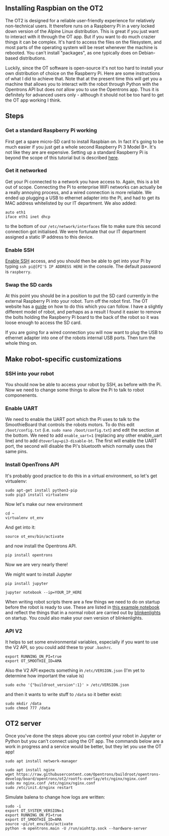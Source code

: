 ## Installing Raspbian on the OT2

The OT2 is designed for a reliable user-friendly experience for relatively non-technical users. It therefore runs on a Raspberry Pi in a very locked down version of the Alpine Linux distribution. This is great if you just want to interact with it through the OT app. But if you want to do much crazier things it can be complex. It's hard to access the files on the filesystem, and most parts of the operating system will be reset whenever the machine is rebooted. You can't install "packages", as one typically does on Debian-based distributions.

Luckily, since the OT software is open-source it's not too hard to install your own distribution of choice on the Raspberry Pi. Here are some instructions of what I did to achieve that. Note that at the present time this will get you a machine that allows you to interact with the robot through Python with the Opentrons API but does *not* allow you to use the Opentrons app. Thus it is definitely for advanced users only - although it should not be too hard to get the OT app working I think.

## Steps

### Get a standard Raspberry Pi working

First get a spare micro-SD card to install Raspbian on. In fact it's going to be much easier if you just get a whole second Raspberry Pi 3 Model B+. It's not like they are are expensive. Setting up a standard Raspberry Pi is beyond the scope of this tutorial but is described [here](https://www.raspberrypi.org/documentation/installation/installing-images/).

### Get it networked

Get your Pi connected to a network you have access to. Again, this is a bit out of scope. Connecting the Pi to enterprise WiFi networks can actually be a really annoying process, and a wired connection is more reliable. We ended up plugging a USB to ethernet adapter into the Pi, and had to get its MAC address whitelisted by our IT department. We also added:

```
auto eth1
iface eth1 inet dhcp
```

to the bottom of our `/etc/network/interfaces` file to make sure this second connection got initialised. We were fortunate that our IT department assigned a static IP address to this device.

### Enable SSH
[Enable SSH](https://www.raspberrypi.org/documentation/remote-access/ssh/) access, and you should then be able to get into your Pi by typing `ssh pi@[PI'S IP ADDRESS HERE` in the console. The default password is `raspberry`.

### Swap the SD cards
At this point you should be in a position to put the SD card currently in the external Raspberry Pi into your robot. Turn off the robot first. The OT website has a [guide](https://support.opentrons.com/en/articles/1841108-changing-sd-card-in-ot-2) on how to do this which you can follow. I have a slightly different model of robot, and perhaps as a result I found it easier to remove the bolts holding the Raspberry Pi board to the back of the robot so it was loose enough to access the SD card.

If you are going for a wired connection you will now want to plug the USB to ethernet adapter into one of the robots internal USB ports. Then turn the whole thing on.

## Make robot-specific customizations
### SSH into your robot
You should now be able to access your robot by SSH, as before with the Pi. Now we need to change some things to allow the Pi to talk to robot componenents.

### Enable UART
We need to enable the UART port which the Pi uses to talk to the SmoothieBoard that controls the robots motors. To do this edit `/boot/config.txt` (i.e. `sudo nano /boot/config.txt`) and edit the section at the bottom. We need to add `enable_uart=1` (replacing any other enable_uart line) and to add `dtoverlay=pi3-disable-bt`. The first will enable the UART port, the second will disable the Pi's bluetooth which normally uses the same pins.


### Install OpenTrons API
It's probably good practice to do this in a virtual environment, so let's get virtualenv:
```
sudo apt-get install python3-pip
sudo pip3 install virtualenv 
```

Now let's make our new environment
```
cd ~
virtualenv ot_env
```

And get into it:
```
source ot_env/bin/activate
```

and now install the Opentrons API.

```
pip install opentrons
```

Now we are very nearly there!

We might want to install Jupyter

```
pip install jupyter
```

```
jupyter notebook --ip=YOUR_IP_HERE
```

When writing robot scripts there are a few things we need to do on startup before the robot is ready to use. These are listed in [this example notebook](https://github.com/theosanderson/Advanced_OT2/blob/master/Raspbian_OT2/Example%20script.ipynb) and reflect the things that in a normal robot are carried out by [blinkenlights](https://github.com/Opentrons/buildroot/blob/opentrons-develop/board/opentrons/ot2/rootfs-overlay/usr/bin/ot-blinkenlights) on startup. You could also make your own version of blinkenlights.

### API V2
It helps to set some environmental variables, especially if you want to use the V2 API, so you could add these to your `.bashrc`.
```
export RUNNING_ON_PI=true
export OT_SMOOTHIE_ID=AMA
```

Also the V2 API expects something in `/etc/VERSION.json` (I'm yet to determine how important the value is)

```
sudo echo '{"buildroot_version":1}' > /etc/VERSION.json
```

and then it wants to write stuff to `/data` so it better exist:

```
sudo mkdir /data
sudo chmod 777 /data
```


## OT2 server

Once you've done the steps above you can control your robot in Jupyter or Python but you can't connect using the OT app. The commands below are a work in progress and a service would be better, but they let you use the OT app!

```
sudo apt install network-manager
```

```
sudo apt install nginx
wget https://raw.githubusercontent.com/Opentrons/buildroot/opentrons-develop/board/opentrons/ot2/rootfs-overlay/etc/nginx/nginx.conf
sudo mv nginx.conf /etc/nginx/nginx.conf
sudo /etc/init.d/nginx restart
```

Simulate balena to change how logs are written:

```
sudo -i
export OT_SYSTEM_VERSION=1
export RUNNING_ON_PI=true
export OT_SMOOTHIE_ID=AMA
source ~pi/ot_env/bin/activate
python -m opentrons.main -U /run/aiohttp.sock --hardware-server
```

